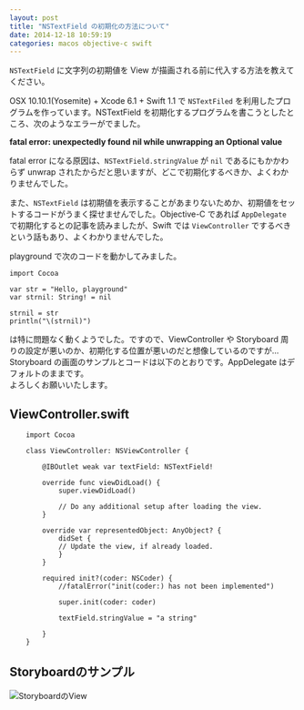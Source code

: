 ```yaml
---
layout: post
title: "NSTextField の初期化の方法について"
date: 2014-12-18 10:59:19
categories: macos objective-c swift
---
```

<p><code>NSTextField</code> に文字列の初期値を View が描画される前に代入する方法を教えてください。</p>

<p>OSX 10.10.1(Yosemite) + Xcode 6.1 + Swift 1.1 で <code>NSTextFiled</code> を利用したプログラムを作っています。NSTextField を初期化するプログラムを書こうとしたところ、次のようなエラーがでました。</p>

<p><strong>fatal error: unexpectedly found nil while unwrapping an Optional value</strong></p>

<p>fatal error になる原因は、<code>NSTextField.stringValue</code> が <code>nil</code> であるにもかかわらず unwrap されたからだと思いますが、どこで初期化するべきか、よくわかりませんでした。</p>

<p>また、<code>NSTextField</code> は初期値を表示することがあまりないためか、初期値をセットするコードがうまく探せませんでした。Objective-C であれば <code>AppDelegate</code> で初期化するとの記事を読みましたが、Swift では <code>ViewController</code> でするべきという話もあり、よくわかりませんでした。</p>

<p>playground で次のコードを動かしてみました。</p>

<pre><code>import Cocoa

var str = "Hello, playground"
var strnil: String! = nil

strnil = str
println("\(strnil)")
</code></pre>

<p>は特に問題なく動くようでした。ですので、ViewController や Storyboard 周りの設定が悪いのか、初期化する位置が悪いのだと想像しているのですが…<br>
Storyboard の画面のサンプルとコードは以下のとおりです。AppDelegate はデフォルトのままです。<br>
よろしくお願いいたします。</p>

<h2>ViewController.swift</h2>

<pre><code>    import Cocoa

    class ViewController: NSViewController {

        @IBOutlet weak var textField: NSTextField!

        override func viewDidLoad() {
            super.viewDidLoad()

            // Do any additional setup after loading the view.
        }

        override var representedObject: AnyObject? {
            didSet {
            // Update the view, if already loaded.
            }
        }

        required init?(coder: NSCoder) {
            //fatalError("init(coder:) has not been implemented")

            super.init(coder: coder)

            textField.stringValue = "a string"

        }
    }
</code></pre>

<h2>Storyboardのサンプル</h2>

<p><img src="https://i.stack.imgur.com/mia4i.png" alt="StoryboardのView"></p>

